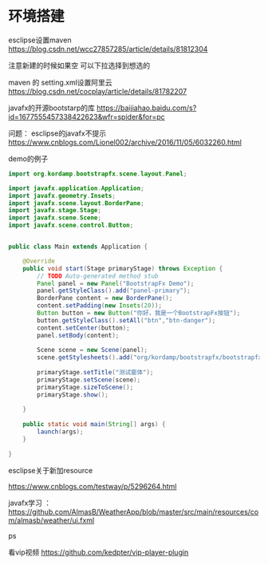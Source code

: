 # 环境搭建

esclipse设置maven   https://blog.csdn.net/wcc27857285/article/details/81812304

注意新建的时候如果空 可以下拉选择到想选的

maven 的 setting.xml设置阿里云  https://blog.csdn.net/cocplay/article/details/81782207

javafx的开源bootstarp的库 https://baijiahao.baidu.com/s?id=1677555457338422623&wfr=spider&for=pc

问题： esclipse的javafx不提示  https://www.cnblogs.com/Lionel002/archive/2016/11/05/6032260.html



demo的例子

```java
import org.kordamp.bootstrapfx.scene.layout.Panel;

import javafx.application.Application;
import javafx.geometry.Insets;
import javafx.scene.layout.BorderPane;
import javafx.stage.Stage;
import javafx.scene.Scene;
import javafx.scene.control.Button;


public class Main extends Application {

	@Override
	public void start(Stage primaryStage) throws Exception {
		// TODO Auto-generated method stub
		Panel panel = new Panel("BootstrapFx Demo");
		panel.getStyleClass().add("panel-primary");
		BorderPane content = new BorderPane();
		content.setPadding(new Insets(20));
		Button button = new Button("你好，我是一个BootstrapFx按钮");
		button.getStyleClass().setAll("btn","btn-danger");
		content.setCenter(button);
		panel.setBody(content);
		
		Scene scene = new Scene(panel);
		scene.getStylesheets().add("org/kordamp/bootstrapfx/bootstrapfx.css");
		
		primaryStage.setTitle("测试窗体");
		primaryStage.setScene(scene);
		primaryStage.sizeToScene();
		primaryStage.show();
		
	}
	
	public static void main(String[] args) {
		launch(args);
	}
	
}
```



esclipse关于新加resource

https://www.cnblogs.com/testway/p/5296264.html



javafx学习 ： https://github.com/AlmasB/WeatherApp/blob/master/src/main/resources/com/almasb/weather/ui.fxml

ps

看vip视频 https://github.com/kedpter/vip-player-plugin